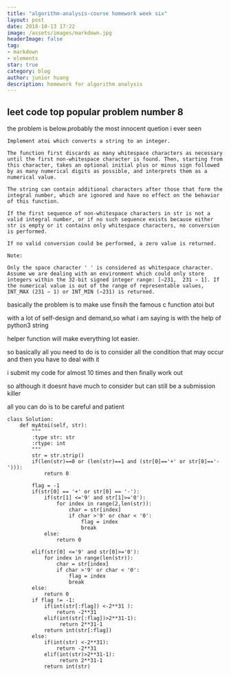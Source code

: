 ```yaml
---
title: "algorithm-analysis-course homework week six"
layout: post
date: 2018-10-13 17:22
image: /assets/images/markdown.jpg
headerImage: false
tag:
- markdown
- elements
star: true
category: blog
author: junior huang
description: homework for algorithm analysis
---
```

## leet code top popular problem number 8


the problem is below.probably the most innocent quetion i ever seen
```
Implement atoi which converts a string to an integer.

The function first discards as many whitespace characters as necessary until the first non-whitespace character is found. Then, starting from this character, takes an optional initial plus or minus sign followed by as many numerical digits as possible, and interprets them as a numerical value.

The string can contain additional characters after those that form the integral number, which are ignored and have no effect on the behavior of this function.

If the first sequence of non-whitespace characters in str is not a valid integral number, or if no such sequence exists because either str is empty or it contains only whitespace characters, no conversion is performed.

If no valid conversion could be performed, a zero value is returned.

Note:

Only the space character ' ' is considered as whitespace character.
Assume we are dealing with an environment which could only store integers within the 32-bit signed integer range: [−231,  231 − 1]. If the numerical value is out of the range of representable values, INT_MAX (231 − 1) or INT_MIN (−231) is returned.
```

basically the problem is to make use finsih the famous c function atoi but

with a lot of self-design and demand,so what i am saying is with the help of python3 string 

helper function will make everything lot easier.

so basically all you need to do is to consider all the condition that may occur and then you have to deal with it

i submit my code for almost 10 times and then finally work out

so although it doesnt have much to consider but can still be a submission killer

all you can do is to be careful and patient






```
class Solution:
    def myAtoi(self, str):
        """
        :type str: str
        :rtype: int
        """
        str = str.strip()
        if(len(str)==0 or (len(str)==1 and (str[0]=='+' or str[0]=='-'))):
            return 0

        flag = -1
        if(str[0] == '+' or str[0] == '-'):
            if(str[1] <='9' and str[1]>='0'):
                for index in range(2,len(str)):
                    char = str[index]
                    if char >'9' or char < '0':
                        flag = index 
                        break
            else:
                return 0

        elif(str[0] <='9' and str[0]>='0'):
            for index in range(len(str)):
                char = str[index]
                if char >'9' or char < '0':
                    flag = index 
                    break
        else:
            return 0
        if flag != -1:
            if(int(str[:flag]) <-2**31 ):
                return -2**31
            elif(int(str[:flag])>2**31-1):
                 return 2**31-1
            return int(str[:flag])
        else:
            if(int(str) <-2**31):
                return -2**31
            elif(int(str)>2**31-1):
                 return 2**31-1
            return int(str)
                
   
```
